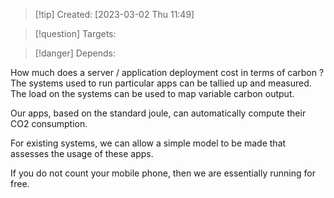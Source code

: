 
>[!tip] Created: [2023-03-02 Thu 11:49]

>[!question] Targets: 

>[!danger] Depends: 

How much does a server / application deployment cost in terms of carbon ?
The systems used to run particular apps can be tallied up and measured.
The load on the systems can be used to map variable carbon output.

Our apps, based on the standard joule, can automatically compute their CO2 consumption.

For existing systems, we can allow a simple model to be made that assesses the usage of these apps.

If you do not count your mobile phone, then we are essentially running for free.